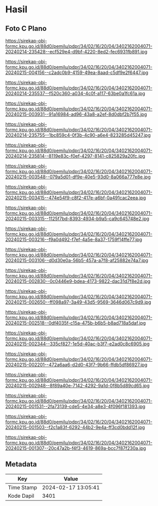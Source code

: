 # Hasil

## Foto C Plano

https://sirekap-obj-formc.kpu.go.id/88d0/pemilu/pdpr/34/02/16/20/04/3402162004071-20240214-235428--ecf529e4-d9bf-4220-8ed2-fec6931fb891.jpg

https://sirekap-obj-formc.kpu.go.id/88d0/pemilu/pdpr/34/02/16/20/04/3402162004071-20240215-004156--c2adc0b9-4159-49ea-8aad-c5df9e2f6447.jpg

https://sirekap-obj-formc.kpu.go.id/88d0/pemilu/pdpr/34/02/16/20/04/3402162004071-20240214-235537--f520c360-a034-4c0f-a117-63be0a1fc61a.jpg

https://sirekap-obj-formc.kpu.go.id/88d0/pemilu/pdpr/34/02/16/20/04/3402162004071-20240215-003931--91a16984-ad96-43a8-a2ef-8d0dbf2b7f55.jpg

https://sirekap-obj-formc.kpu.go.id/88d0/pemilu/pdpr/34/02/16/20/04/3402162004071-20240214-235755--1bc859c4-0f3b-4c90-a6e4-823285d45247.jpg

https://sirekap-obj-formc.kpu.go.id/88d0/pemilu/pdpr/34/02/16/20/04/3402162004071-20240214-235814--8119e83c-f0ef-4297-8141-c825829a20fc.jpg

https://sirekap-obj-formc.kpu.go.id/88d0/pemilu/pdpr/34/02/16/20/04/3402162004071-20240215-003548--079a5d01-df9e-40e5-93d0-8a066a777e8e.jpg

https://sirekap-obj-formc.kpu.go.id/88d0/pemilu/pdpr/34/02/16/20/04/3402162004071-20240215-003415--474e54f9-c8f2-417e-a6bf-0a491cac2eea.jpg

https://sirekap-obj-formc.kpu.go.id/88d0/pemilu/pdpr/34/02/16/20/04/3402162004071-20240215-003315--1125f7bd-8393-4934-b9a5-ca9c645748e2.jpg

https://sirekap-obj-formc.kpu.go.id/88d0/pemilu/pdpr/34/02/16/20/04/3402162004071-20240215-003216--f9a0d492-f7ef-4a5e-8a37-1759f14ffe77.jpg

https://sirekap-obj-formc.kpu.go.id/88d0/pemilu/pdpr/34/02/16/20/04/3402162004071-20240215-003106--d0d30e0a-56b5-457a-a7f8-af25882e74a7.jpg

https://sirekap-obj-formc.kpu.go.id/88d0/pemilu/pdpr/34/02/16/20/04/3402162004071-20240215-002830--0c0446e9-bdea-4173-9822-dac31d7f8e2d.jpg

https://sirekap-obj-formc.kpu.go.id/88d0/pemilu/pdpr/34/02/16/20/04/3402162004071-20240215-002650--ff098a97-3a49-43d5-9569-3646d067c9d9.jpg

https://sirekap-obj-formc.kpu.go.id/88d0/pemilu/pdpr/34/02/16/20/04/3402162004071-20240215-002518--0df4035f-c15a-475b-b6b5-b8ad718a5daf.jpg

https://sirekap-obj-formc.kpu.go.id/88d0/pemilu/pdpr/34/02/16/20/04/3402162004071-20240215-002344--335cf827-1e5d-40ac-b3f7-e2ad0c8c6905.jpg

https://sirekap-obj-formc.kpu.go.id/88d0/pemilu/pdpr/34/02/16/20/04/3402162004071-20240215-002201--472a6aa6-d2d0-43f7-9b66-ffdb5df86927.jpg

https://sirekap-obj-formc.kpu.go.id/88d0/pemilu/pdpr/34/02/16/20/04/3402162004071-20240215-002948--8f89a40e-7142-4292-9a1d-0f8b5d89cd65.jpg

https://sirekap-obj-formc.kpu.go.id/88d0/pemilu/pdpr/34/02/16/20/04/3402162004071-20240215-001531--2fa73139-cde5-4e34-a8e3-4f096f181393.jpg

https://sirekap-obj-formc.kpu.go.id/88d0/pemilu/pdpr/34/02/16/20/04/3402162004071-20240215-001503--f2c1a83f-6292-44b2-9e4a-ff3cd0bdd12f.jpg

https://sirekap-obj-formc.kpu.go.id/88d0/pemilu/pdpr/34/02/16/20/04/3402162004071-20240215-001307--20c47a2b-f4f3-4619-869a-bcc7f87f230a.jpg


## Metadata

| Key        | Value               |
| ---------- | ------------------- |
| Time Stamp | 2024-02-17 13:05:41 |
| Kode Dapil | 3401                |



